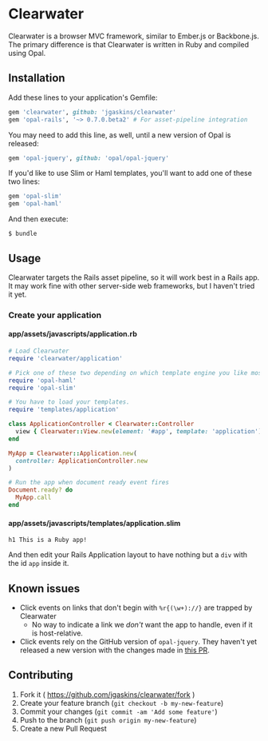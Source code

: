 # Clearwater

Clearwater is a browser MVC framework, similar to Ember.js or Backbone.js. The primary difference is that Clearwater is written in Ruby and compiled using Opal.

## Installation

Add these lines to your application's Gemfile:

```ruby
gem 'clearwater', github: 'jgaskins/clearwater'
gem 'opal-rails', '~> 0.7.0.beta2' # For asset-pipeline integration
```

You may need to add this line, as well, until a new version of Opal is released:

```ruby
gem 'opal-jquery', github: 'opal/opal-jquery'
```

If you'd like to use Slim or Haml templates, you'll want to add one of these two lines:

```ruby
gem 'opal-slim'
gem 'opal-haml'
```

And then execute:

    $ bundle

## Usage

Clearwater targets the Rails asset pipeline, so it will work best in a Rails app. It may work fine with other server-side web frameworks, but I haven't tried it yet.

### Create your application

#### app/assets/javascripts/application.rb

```ruby
# Load Clearwater
require 'clearwater/application'

# Pick one of these two depending on which template engine you like most.
require 'opal-haml'
require 'opal-slim'

# You have to load your templates.
require 'templates/application'

class ApplicationController < Clearwater::Controller
  view { Clearwater::View.new(element: '#app', template: 'application') }
end

MyApp = Clearwater::Application.new(
  controller: ApplicationController.new
)

# Run the app when document ready event fires
Document.ready? do
  MyApp.call
end
```

#### app/assets/javascripts/templates/application.slim

```slim
h1 This is a Ruby app!
```

And then edit your Rails Application layout to have nothing but a `div` with the id `app` inside it.

## Known issues

- Click events on links that don't begin with `%r{(\w+)://}` are trapped by Clearwater
  - No way to indicate a link we *don't* want the app to handle, even if it is host-relative.
- Click events rely on the GitHub version of `opal-jquery`. They haven't yet released a new version with the changes made in [this PR](https://github.com/opal/opal-jquery/pull/65).

## Contributing

1. Fork it ( https://github.com/jgaskins/clearwater/fork )
2. Create your feature branch (`git checkout -b my-new-feature`)
3. Commit your changes (`git commit -am 'Add some feature'`)
4. Push to the branch (`git push origin my-new-feature`)
5. Create a new Pull Request
